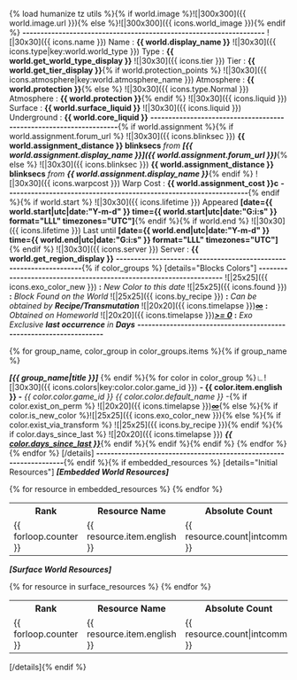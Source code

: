 {% load humanize tz utils %}{% if world.image %}![|300x300]({{ world.image.url }}){% else %}![|300x300]({{ icons.world_image }}){% endif %}
**-------------------------------------------------------------------**
![|30x30]({{ icons.name }}) Name : **{{ world.display_name }}**
![|30x30]({{ icons.type|key:world.world_type }}) Type : **{{ world.get_world_type_display }}**
![|30x30]({{ icons.tier }}) Tier : **{{ world.get_tier_display }}**{% if world.protection_points %}
![|30x30]({{ icons.atmosphere|key:world.atmosphere_name }}) Atmosphere : **{{ world.protection }}**{% else %}
![|30x30]({{ icons.type.Normal }}) Atmosphere : **{{ world.protection }}**{% endif %}
![|30x30]({{ icons.liquid }}) Surface : **{{ world.surface_liquid }}**
![|30x30]({{ icons.liquid }}) Underground : **{{ world.core_liquid }}**
**-------------------------------------------------------------------**{% if world.assignment %}{% if world.assignment.forum_url %}
![|30x30]({{ icons.blinksec }}) **{{ world.assignment_distance }} blinksecs** _from_ **_[{{ world.assignment.display_name }}]({{ world.assignment.forum_url }})_**{% else %}
![|30x30]({{ icons.blinksec }}) **{{ world.assignment_distance }} blinksecs** _from_ **_{{ world.assignment.display_name }}_**{% endif %}
![|30x30]({{ icons.warpcost }}) Warp Cost : **{{ world.assignment_cost }}c**
**-------------------------------------------------------------------**{% endif %}{% if world.start %}
![|30x30]({{ icons.lifetime }}) Appeared **[date={{ world.start|utc|date:"Y-m-d" }} time={{ world.start|utc|date:"G:i:s" }} format="LLL" timezones="UTC"]**{% endif %}{% if world.end %}
![|30x30]({{ icons.lifetime }}) Last until **[date={{ world.end|utc|date:"Y-m-d" }} time={{ world.end|utc|date:"G:i:s" }} format="LLL" timezones="UTC"]**{% endif %}
![|30x30]({{ icons.server }}) Server : **{{ world.get_region_display }}**
**-------------------------------------------------------------------**{% if color_groups %}
[details="Blocks Colors"]
**-------------------------------------------------------------------**
![|25x25]({{ icons.exo_color_new }}) **:** _New Color to this date_
![|25x25]({{ icons.found }}) **:** _Block Found on the World_
![|25x25]({{ icons.by_recipe }}) **:** _Can be obtained by **Recipe/Transmutation**_
![|20x20]({{ icons.timelapse }})**_[∞]()_** **:** _Obtained on Homeworld_
![|20x20]({{ icons.timelapse }})**_[>= 0]()_** **:** _Exo Exclusive **last occurrence** in **Days**_
**-------------------------------------------------------------------**

{% for group_name, color_group in color_groups.items %}{% if group_name %}

_**[{{ group_name|title }}]**_
{% endif %}{% for color in color_group %}∟![|30x30]({{ icons.colors|key:color.color.game_id }}) **- {{ color.item.english }} -** _{{ color.color.game_id }} {{ color.color.default_name }}_ -{% if color.exist_on_perm %} ![|20x20]({{ icons.timelapse }})**_[∞]()_**{% else %}{% if color.is_new_color %}![|25x25]({{ icons.exo_color_new }}){% else %}{% if color.exist_via_transform %} ![|25x25]({{ icons.by_recipe }}){% endif %}{% if color.days_since_last %} ![|20x20]({{ icons.timelapse }}) **_[{{ color.days_since_last }}]()_**{% endif %}{% endif %}{% endif %}
{% endfor %}{% endfor %}
[/details]
**-------------------------------------------------------------------**{% endif %}{% if embedded_resources %}
[details="Initial Resources"]
_**[Embedded World Resources]**_
<table>
<tr><th>Rank</th><th>Resource Name</th><th>Absolute Count</th><th>Percentage</th></tr>{% for resource in embedded_resources %}
<tr><td>{{ forloop.counter }}</td><td>{{ resource.item.english }}</td><td>{{ resource.count|intcomma }}</td><td>{{ resource.percentage }}%</td>{% endfor %}
</table>

_**[Surface World Resources]**_
<table>
<tr><th>Rank</th><th>Resource Name</th><th>Absolute Count</th><th>Percentage</th></tr>{% for resource in surface_resources %}
<tr><td>{{ forloop.counter }}</td><td>{{ resource.item.english }}</td><td>{{ resource.count|intcomma }}</td><td>{{ resource.percentage }}%</td>{% endfor %}
</table>
[/details]{% endif %}
